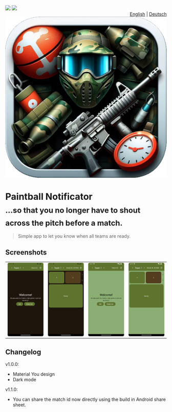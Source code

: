 <div>
<div align="left">
<img src="https://github.com/CryZo/PaintballNotificator/actions/workflows/android.yml/badge.svg"/>
<img src="https://github.com/CryZo/PaintballNotificator/actions/workflows/docs.yml/badge.svg"/>
</div>
<div align="right">
<a href="README.md">English</a> | <a href="README.de.md">Deutsch</a>
</div>
</div>

<div align="center">
<img src="fastlane/metadata/android/en-US/images/icon.png" alt="App icon" />
</div>

<h1>Paintball Notificator<br><sub>…so that you no longer have to shout across the pitch before a match.</sub></h1>

> Simple app to let you know when all teams are ready.

## Screenshots
|  | | | |
|-|-|-|-|
| ![](fastlane/metadata/android/en-US/images/phoneScreenshots/1.png) | ![](fastlane/metadata/android/en-US/images/phoneScreenshots/2.png) | ![](fastlane/metadata/android/en-US/images/phoneScreenshots/3.png) | ![](fastlane/metadata/android/en-US/images/phoneScreenshots/4.png) | 

## Changelog
v1.0.0:
 - Material You design
 - Dark mode

v1.1.0:
 - You can share the match id now directly using the build in Android share sheet.

